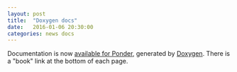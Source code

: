 ```yaml
---
layout: post
title:  "Doxygen docs"
date:   2016-01-06 20:30:00
categories: news docs
---
```


Documentation is now <a href="{{ site.baseurl}}/docs">available for Ponder</a>, generated by <a href="http://www.stack.nl/~dimitri/doxygen/" target="_blank">Doxygen</a>. 
There is a "book" link at the bottom of each page.

